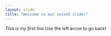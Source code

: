 ```yaml
---
layout: slide
title: "Welcome to our second slide!"
---
```

*This is my first line*
Use the left arrow to go back!
